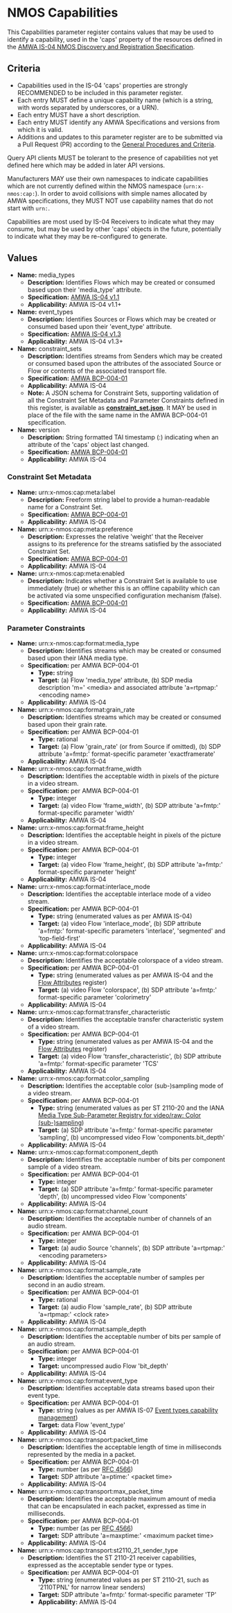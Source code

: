 # NMOS Capabilities

This Capabilities parameter register contains values that may be used to identify a capability, used in the 'caps' property of the resources defined in the [AMWA IS-04 NMOS Discovery and Registration Specification](https://specs.amwa.tv/is-04/).

## Criteria

- Capabilities used in the IS-04 'caps' properties are strongly RECOMMENDED to be included in this parameter register.
- Each entry MUST define a unique capability name (which is a string, with words separated by underscores, or a URN).
- Each entry MUST have a short description.
- Each entry MUST identify any AMWA Specifications and versions from which it is valid.
- Additions and updates to this parameter register are to be submitted via a Pull Request (PR) according to the [General Procedures and Criteria](../README.md#general-procedures-and-criteria).

Query API clients MUST be tolerant to the presence of capabilities not yet defined here which may be added in later API versions.

Manufacturers MAY use their own namespaces to indicate capabilities which are not currently defined within the NMOS namespace (`urn:x-nmos:cap:`). In order to avoid collisions with simple names allocated by AMWA specifications, they MUST NOT use capability names that do not start with `urn:`.

Capabilities are most used by IS-04 Receivers to indicate what they may consume, but may be used by other 'caps' objects in the future, potentially to indicate what they may be re-configured to generate.

## Values

- **Name:** media_types
  - **Description:** Identifies Flows which may be created or consumed based upon their 'media_type' attribute.
  - **Specification:** [AMWA IS-04 v1.1](https://specs.amwa.tv/is-04/v1.1.x/)
  - **Applicability:** AMWA IS-04 v1.1+
- **Name:** event_types
  - **Description:** Identifies Sources or Flows which may be created or consumed based upon their 'event_type' attribute.
  - **Specification:** [AMWA IS-04 v1.3](hhttps://specs.amwa.tv/is-04/v1.3.x/)
  - **Applicability:** AMWA IS-04 v1.3+
- **Name:** constraint_sets
  - **Description:** Identifies streams from Senders which may be created or consumed based upon the attributes of the associated Source or Flow or contents of the associated transport file.
  - **Specification:** [AMWA BCP-004-01](https://specs.amwa.tv/bcp-004-01/v1.0-dev/)
  - **Applicability:** AMWA IS-04
  - **Note:** A JSON schema for Constraint Sets, supporting validation of all the Constraint Set Metadata and Parameter Constraints defined in this register, is available as **[constraint_set.json](constraint_set.json)**.
    It MAY be used in place of the file with the same name in the AMWA BCP-004-01 specification.
- **Name:** version
  - **Description:** String formatted TAI timestamp (<seconds>:<nanoseconds>) indicating when an attribute of the 'caps' object last changed.
  - **Specification:** [AMWA BCP-004-01](https://specs.amwa.tv/bcp-004-01/v1.0-dev/)
  - **Applicability:** AMWA IS-04

### Constraint Set Metadata

- **Name:** urn:x-nmos:cap:meta:label
  - **Description:** Freeform string label to provide a human-readable name for a Constraint Set.
  - **Specification:** [AMWA BCP-004-01](https://specs.amwa.tv/bcp-004-01/v1.0-dev/)
  - **Applicability:** AMWA IS-04
- **Name:** urn:x-nmos:cap:meta:preference
  - **Description:** Expresses the relative 'weight' that the Receiver assigns to its preference for the streams satisfied by the associated Constraint Set.
  - **Specification:** [AMWA BCP-004-01](https://specs.amwa.tv/bcp-004-01/v1.0-dev/)
  - **Applicability:** AMWA IS-04
- **Name:** urn:x-nmos:cap:meta:enabled
  - **Description:** Indicates whether a Constraint Set is available to use immediately (true) or whether this is an offline capability which can be activated via some unspecified configuration mechanism (false).
  - **Specification:** [AMWA BCP-004-01](https://specs.amwa.tv/bcp-004-01/v1.0-dev/)
  - **Applicability:** AMWA IS-04

### Parameter Constraints

- **Name:** urn:x-nmos:cap:format:media_type
  - **Description:** Identifies streams which may be created or consumed based upon their IANA media type.
  - **Specification:** per AMWA BCP-004-01
    - **Type:** string
    - **Target:** (a) Flow 'media_type' attribute, (b) SDP media description 'm=' \<media\> and associated attribute 'a=rtpmap:' \<encoding name\>
  - **Applicability:** AMWA IS-04
- **Name:** urn:x-nmos:cap:format:grain_rate
  - **Description:** Identifies streams which may be created or consumed based upon their grain rate.
  - **Specification:** per AMWA BCP-004-01
    - **Type:** rational
    - **Target:** (a) Flow 'grain_rate' (or from Source if omitted), (b) SDP attribute 'a=fmtp:' format-specific parameter 'exactframerate'
  - **Applicability:** AMWA IS-04
- **Name:** urn:x-nmos:cap:format:frame_width
  - **Description:** Identifies the acceptable width in pixels of the picture in a video stream.
  - **Specification:** per AMWA BCP-004-01
    - **Type:** integer
    - **Target:** (a) video Flow 'frame_width', (b) SDP attribute 'a=fmtp:' format-specific parameter 'width'
  - **Applicability:** AMWA IS-04
- **Name:** urn:x-nmos:cap:format:frame_height
  - **Description:** Identifies the acceptable height in pixels of the picture in a video stream.
  - **Specification:** per AMWA BCP-004-01
    - **Type:** integer
    - **Target:** (a) video Flow 'frame_height', (b) SDP attribute 'a=fmtp:' format-specific parameter 'height'
  - **Applicability:** AMWA IS-04
- **Name:** urn:x-nmos:cap:format:interlace_mode
  - **Description:** Identifies the acceptable interlace mode of a video stream.
  - **Specification:** per AMWA BCP-004-01
    - **Type:** string (enumerated values as per AMWA IS-04)
    - **Target:** (a) video Flow 'interlace_mode', (b) SDP attribute 'a=fmtp:' format-specific parameters 'interlace', 'segmented' and 'top-field-first'
  - **Applicability:** AMWA IS-04
- **Name:** urn:x-nmos:cap:format:colorspace
  - **Description:** Identifies the acceptable colorspace of a video stream.
  - **Specification:** per AMWA BCP-004-01
    - **Type:** string (enumerated values as per AMWA IS-04 and the [Flow Attributes](../flow-attributes/README.md) register)
    - **Target:** (a) video Flow 'colorspace', (b) SDP attribute 'a=fmtp:' format-specific parameter 'colorimetry'
  - **Applicability:** AMWA IS-04
- **Name:** urn:x-nmos:cap:format:transfer_characteristic
  - **Description:** Identifies the acceptable transfer characteristic system of a video stream.
  - **Specification:** per AMWA BCP-004-01
    - **Type:** string (enumerated values as per AMWA IS-04 and the [Flow Attributes](../flow-attributes/README.md) register)
    - **Target:** (a) video Flow 'transfer_characteristic', (b) SDP attribute 'a=fmtp:' format-specific parameter 'TCS'
  - **Applicability:** AMWA IS-04
- **Name:** urn:x-nmos:cap:format:color_sampling
  - **Description:** Identifies the acceptable color (sub-)sampling mode of a video stream.
  - **Specification:** per AMWA BCP-004-01
    - **Type:** string (enumerated values as per ST 2110-20 and the IANA [Media Type Sub-Parameter Registry for video/raw: Color (sub-)sampling][color-sampling])
    - **Target:** (a) SDP attribute 'a=fmtp:' format-specific parameter 'sampling', (b) uncompressed video Flow 'components.bit_depth'
  - **Applicability:** AMWA IS-04
- **Name:** urn:x-nmos:cap:format:component_depth
  - **Description:** Identifies the acceptable number of bits per component sample of a video stream.
  - **Specification:** per AMWA BCP-004-01
    - **Type:** integer
    - **Target:** (a) SDP attribute 'a=fmtp:' format-specific parameter 'depth', (b) uncompressed video Flow 'components'
  - **Applicability:** AMWA IS-04
- **Name:** urn:x-nmos:cap:format:channel_count
  - **Description:** Identifies the acceptable number of channels of an audio stream.
  - **Specification:** per AMWA BCP-004-01
    - **Type:** integer
    - **Target:** (a) audio Source 'channels', (b) SDP attribute 'a=rtpmap:' \<encoding parameters\>
  - **Applicability:** AMWA IS-04
- **Name:** urn:x-nmos:cap:format:sample_rate
  - **Description:** Identifies the acceptable number of samples per second in an audio stream.
  - **Specification:** per AMWA BCP-004-01
    - **Type:** rational
    - **Target:** (a) audio Flow 'sample_rate', (b) SDP attribute 'a=rtpmap:' \<clock rate\>
  - **Applicability:** AMWA IS-04
- **Name:** urn:x-nmos:cap:format:sample_depth
  - **Description:** Identifies the acceptable number of bits per sample of an audio stream.
  - **Specification:** per AMWA BCP-004-01
    - **Type:** integer
    - **Target:** uncompressed audio Flow 'bit_depth'
  - **Applicability:** AMWA IS-04
- **Name:** urn:x-nmos:cap:format:event_type
  - **Description:** Identifies acceptable data streams based upon their event type.
  - **Specification:** per AMWA BCP-004-01
    - **Type:** string (values as per AMWA IS-07 [Event types capability management](https://github.com/AMWA-TV/nmos-event-tally/blob/v1.0.1/docs/3.0.%20Event%20types.md#event-types-capability-management))
    - **Target:** data Flow 'event_type'
  - **Applicability:** AMWA IS-04
- **Name:** urn:x-nmos:cap:transport:packet_time
  - **Description:** Identifies the acceptable length of time in milliseconds represented by the media in a packet.
  - **Specification:** per AMWA BCP-004-01
    - **Type:** number (as per [RFC 4566][RFC-4566])
    - **Target:** SDP attribute 'a=ptime:' \<packet time\>
  - **Applicability:** AMWA IS-04
- **Name:** urn:x-nmos:cap:transport:max_packet_time
  - **Description:** Identifies the acceptable maximum amount of media that can be encapsulated in each packet, expressed as time in milliseconds.
  - **Specification:** per AMWA BCP-004-01
    - **Type:** number (as per [RFC 4566][RFC-4566])
    - **Target:** SDP attribute 'a=maxptime:' \<maximum packet time\>
  - **Applicability:** AMWA IS-04
- **Name:** urn:x-nmos:cap:transport:st2110_21_sender_type
  - **Description:** Identifies the ST 2110-21 receiver capabilities, expressed as the acceptable sender type or types.
  - **Specification:** per AMWA BCP-004-01
    - **Type:** string (enumerated values as per ST 2110-21, such as '2110TPNL' for narrow linear senders)
    - **Target:** SDP attribute 'a=fmtp:' format-specific parameter 'TP'
    - **Applicability:** AMWA IS-04

[RFC-4566]: https://tools.ietf.org/html/rfc4566 "SDP: Session Description Protocol"
[color-sampling]: https://www.iana.org/assignments/media-type-sub-parameters/media-type-sub-parameters.xhtml#media-type-sub-parameters-15 "Media Type Sub-Parameter Registry for video/raw: Color (sub-)sampling"
